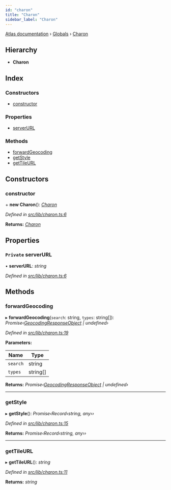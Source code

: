 ```yaml
---
id: "charon"
title: "Charon"
sidebar_label: "Charon"
---
```


[Atlas documentation](../index.md) › [Globals](../globals.md) › [Charon](charon.md)

## Hierarchy

* **Charon**

## Index

### Constructors

* [constructor](charon.md#constructor)

### Properties

* [serverURL](charon.md#private-serverurl)

### Methods

* [forwardGeocoding](charon.md#forwardgeocoding)
* [getStyle](charon.md#getstyle)
* [getTileURL](charon.md#gettileurl)

## Constructors

###  constructor

\+ **new Charon**(): *[Charon](charon.md)*

*Defined in [src/lib/charon.ts:6](https://github.com/chronark/atlas/blob/25d5919/src/lib/charon.ts#L6)*

**Returns:** *[Charon](charon.md)*

## Properties

### `Private` serverURL

• **serverURL**: *string*

*Defined in [src/lib/charon.ts:6](https://github.com/chronark/atlas/blob/25d5919/src/lib/charon.ts#L6)*

## Methods

###  forwardGeocoding

▸ **forwardGeocoding**(`search`: string, `types`: string[]): *Promise‹[GeocodingResponseObject](../interfaces/geocodingresponseobject.md) | undefined›*

*Defined in [src/lib/charon.ts:19](https://github.com/chronark/atlas/blob/25d5919/src/lib/charon.ts#L19)*

**Parameters:**

Name | Type |
------ | ------ |
`search` | string |
`types` | string[] |

**Returns:** *Promise‹[GeocodingResponseObject](../interfaces/geocodingresponseobject.md) | undefined›*

___

###  getStyle

▸ **getStyle**(): *Promise‹Record‹string, any››*

*Defined in [src/lib/charon.ts:15](https://github.com/chronark/atlas/blob/25d5919/src/lib/charon.ts#L15)*

**Returns:** *Promise‹Record‹string, any››*

___

###  getTileURL

▸ **getTileURL**(): *string*

*Defined in [src/lib/charon.ts:11](https://github.com/chronark/atlas/blob/25d5919/src/lib/charon.ts#L11)*

**Returns:** *string*
